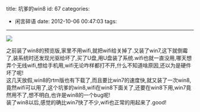 title: 坑爹的win8
id: 67
categories:
  - 闲言碎语
date: 2012-10-06 00:47:03
tags:
---

![](http://m1.img.libdd.com/farm5/2012/1005/23/8EC4E24F9D1D951321E2D45E1E43035F82845E8D7D8E_500_313.jpg)</img>
</br>

之前装了win8的预览版,家里不用wifi,就把wifi给关掉了.又装了win7,这下就倒霉了,装系统时还发现光驱给坏了,买了U盘,用U盘装了系统.wifi也就一直没用,哪天想弄个无线wifi,想给手机用,wifi无论咋样都打不开,什么不知道啥原因,还以为是硬件坏了呢!
</br> 这几天放假,win8的rtm版也有下载了,而且要比win7的速度快,就又装了一次win8,竟然wifi可以用了,这个坑爹的win8,wifi在win8下面关了,还要在win8下用,win7竟然用不了,想不明白,也许是win8的一个bug呢!
</br> 装了win8以后,感觉的确比win7快了不少,wifi也正常的用起来了.good!